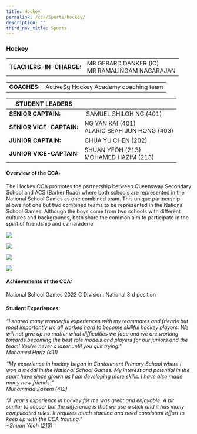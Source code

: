 ```yaml
---
title: Hockey
permalink: /cca/Sports/hockey/
description: ""
third_nav_title: Sports
---
```

### Hockey

|  	|  	|
|---	|---	|
| **TEACHERS-IN-CHARGE:** 	| MR GERARD DANKER (IC)<br>MR RAMALINGAM NAGARAJAN 	|

|  	|  	|
|---	|---	|
| **COACHES:** 	|ActiveSg Hockey Academy coaching team 	|

| STUDENT LEADERS 	|  	|
|---	|---	|
| **SENIOR CAPTAIN:** 	|  SAMUEL SHILOH NG (401)	|
| **SENIOR VICE-CAPTAIN:** 	| NG YAN KAI (401)<BR>ALARIC SEAH JUN HONG (403)|
| **JUNIOR CAPTAIN:** 	|  CHUA YU CHEN (202)|
| **JUNIOR VICE-CAPTAIN:** 	| SHUAN YEOH (213)<BR>MOHAMED HAZIM (213)|

#### Overview of the CCA:

The Hockey CCA promotes the partnership between Queensway Secondary School and ACS (Barker Road) where both schools are represented in the National School Games as one combined team. This unique partnership allows not one but two combined teams to be represented in the National School Games. Although the boys come from two schools with different cultures and backgrounds, both share the common aim to participate in the spirit of friendship and camaraderie.

<img src="https://drive.google.com/uc?export=view&id=1sMvx0Zz46BxRIRoH3f3r2kqOQTc5j1Oy"><br>

<img src="https://drive.google.com/uc?export=view&id=1i21GPSxEniDjydJl0nddRaRXi8cVVMQE"><br>

<img src="https://drive.google.com/uc?export=view&id=1eGQE9m16PvmVWR5ZYxvKNuC1w02VlHbK"><br>

<img src="https://drive.google.com/uc?export=view&id=1BYp7UoimQbQJ9U1TDghUGDR1Vf5FSIrx">


#### Achievements of the CCA:
National School Games 2022 C Division: National 3rd position


#### Student Experiences:


*“I shared many wonderful experiences with my teammates and friends but most importantly we all worked hard to become skillful hockey players. We will not give up no matter what difficulties we face and we are working towards becoming the best role models and players for our juniors and the team! You're never a loser until you quit trying."
<br> Mohamed Hariz (411)*
  

*“My experience in hockey began in Cantonment Primary School where I won a medal in the National School Games. My interest and potential in the sport have since grown as I am developing more skills. I have also made many new friends.”
<br> Muhammad Zaeem (412)*<br>

*“A year's experience in hockey for me was great and enjoyable. A bit similar to soccer but the difference is that we use a stick and it has many complicated rules. It requires much stamina and need consistent effort to keep up with the CCA training.”
<br>~Shuan Yeoh (213)*
